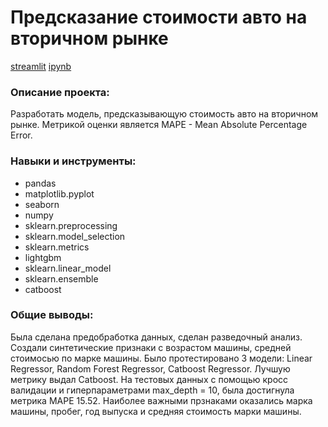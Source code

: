 # Предсказание стоимости авто на вторичном рынке

[streamlit](https://appappcarspy-wdcmw6gqhcokgtdqpsuytg.streamlit.app/) [ipynb](https://github.com/DariaLavrenuik/Portfolio/blob/main/used_cars_price_prediction/notebook_cars.ipynb)


### Описание проекта:
Разработать модель, предсказывающую стоимость авто на вторичном рынке. Метрикой оценки является MAPE - Mean Absolute Percentage Error.


### Навыки и инструменты:

- pandas
- matplotlib.pyplot
- seaborn
- numpy
- sklearn.preprocessing
- sklearn.model_selection
- sklearn.metrics
- lightgbm
- sklearn.linear_model
- sklearn.ensemble
- catboost



### Общие выводы:
Была сделана предобработка данных, сделан разведочный анализ. Создали синтетические признаки с возрастом машины, средней стоимосью по марке машины.
Было протестировано 3 модели: Linear Regressor, Random Forest Regressor, Catboost Regressor. Лучшую метрику выдал Catboost.
На тестовых данных с помощью кросс валидации и гиперпараметрами max_depth = 10, была достигнула метрика MAPE 15.52.
Наиболее важными прзнаками оказались марка машины, пробег, год выпуска и средняя стоимость марки машины.
